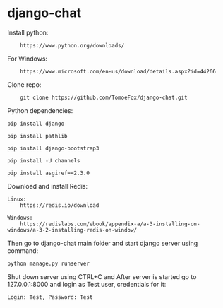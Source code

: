 # django-chat
Install python:

        https://www.python.org/downloads/
        
For Windows:
        
        https://www.microsoft.com/en-us/download/details.aspx?id=44266
        
Clone repo:
        
        git clone https://github.com/TomoeFox/django-chat.git
        
Python dependencies:

    pip install django
    
    pip install pathlib
    
    pip install django-bootstrap3
  
    pip install -U channels
  
    pip install asgiref==2.3.0

Download and install Redis:

    Linux:
        https://redis.io/download
    
    Windows:
        https://redislabs.com/ebook/appendix-a/a-3-installing-on-windows/a-3-2-installing-redis-on-window/
  
Then go to django-chat main folder and start django server using command: 
    
    python manage.py runserver
Shut down server using CTRL+C and
After server is started go to 127.0.0.1:8000 and login as Test user, credentials for it: 
    
    Login: Test, Password: Test
